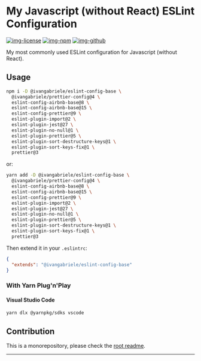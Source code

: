 # My Javascript (without React) ESLint Configuration

[![img-license]][lnk-license] [![img-npm]][lnk-npm] [![img-github]][lnk-github]

My most commonly used ESLint configuration for Javascript (without React).

## Usage

```sh
npm i -D @ivangabriele/eslint-config-base \
  @ivangabriele/prettier-config@4 \
  eslint-config-airbnb-base@8 \
  eslint-config-airbnb-base@15 \
  eslint-config-prettier@9 \
  eslint-plugin-import@2 \
  eslint-plugin-jest@27 \
  eslint-plugin-no-null@1 \
  eslint-plugin-prettier@5 \
  eslint-plugin-sort-destructure-keys@1 \
  eslint-plugin-sort-keys-fix@1 \
  prettier@3
```

or:

```sh
yarn add -D @ivangabriele/eslint-config-base \
  @ivangabriele/prettier-config@4 \
  eslint-config-airbnb-base@8 \
  eslint-config-airbnb-base@15 \
  eslint-config-prettier@9 \
  eslint-plugin-import@2 \
  eslint-plugin-jest@27 \
  eslint-plugin-no-null@1 \
  eslint-plugin-prettier@5 \
  eslint-plugin-sort-destructure-keys@1 \
  eslint-plugin-sort-keys-fix@1 \
  prettier@3
```

Then extend it in your `.eslintrc`:

```json
{
  "extends": "@ivangabriele/eslint-config-base"
}
```

### With Yarn Plug'n'Play

#### Visual Studio Code

```sh
yarn dlx @yarnpkg/sdks vscode
```

## Contribution

This is a monorepository, please check the [root readme][lnk-contribution].

---

[img-github]: https://img.shields.io/github/actions/workflow/status/ivangabriele/eslint-config/test-and-publish.yml?branch=main&style=flat-square
[img-license]: https://img.shields.io/github/license/ivangabriele/eslint-config?style=flat-square
[img-npm]: https://img.shields.io/npm/v/@ivangabriele/eslint-config-base?style=flat-square
[lnk-github]: https://github.com/ivangabriele/eslint-config/actions?query=branch%3Amain++
[lnk-license]: https://github.com/ivangabriele/eslint-config/blob/main/packages/base/LICENSE
[lnk-npm]: https://www.npmjs.com/package/@ivangabriele/eslint-config-base
[lnk-contribution]: https://github.com/ivangabriele/eslint-config#contribution
